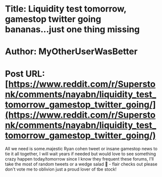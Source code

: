 # Title: Liquidity test tomorrow, gamestop twitter going bananas...just one thing missing
# Author: MyOtherUserWasBetter
# Post URL: [https://www.reddit.com/r/Superstonk/comments/nayabn/liquidity_test_tomorrow_gamestop_twitter_going/](https://www.reddit.com/r/Superstonk/comments/nayabn/liquidity_test_tomorrow_gamestop_twitter_going/)


All we need is some.majestic Ryan cohen tweet or insane gamestop news to tie it all together, I will wait years if needed but would love to see something crazy happen today/tomorrow since I know they frequent these forums, I'll take the most of random tweets or a wedge salad 🥗 - flair checks out please don't vote me to oblivion just a proud lover of tbe stock!